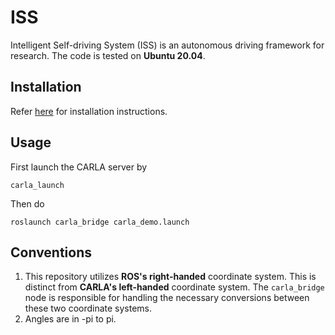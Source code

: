 # ISS
Intelligent Self-driving System (ISS) is an autonomous driving framework for research. The code is tested on **Ubuntu 20.04**.

## Installation
Refer [here](Install/INSTALL.md) for installation instructions.

## Usage
First launch the CARLA server by 
```
carla_launch
```
Then do
```
roslaunch carla_bridge carla_demo.launch 
```

## Conventions
1. This repository utilizes **ROS's right-handed** coordinate system. This is distinct from **CARLA's left-handed** coordinate system. The ``carla_bridge`` node is responsible for handling the necessary conversions between these two coordinate systems.
2. Angles are in -pi to pi.
